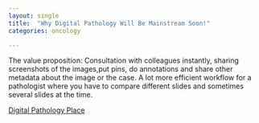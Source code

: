```yaml
---
layout: single
title:  "Why Digital Pathology Will Be Mainstream Soon!"
categories: oncology

---
```

The value proposition: Consultation with colleagues instantly, sharing screenshots of the images,put pins, do annotations and share other metadata about the image or the case. A lot more efficient workflow for a pathologist where you have to compare different slides and sometimes several slides at the time.
 
[Digital Pathology Place](https://digitalpathologyplace.com/podcast/why-digital-pathology-will-be-mainstream-soon/)